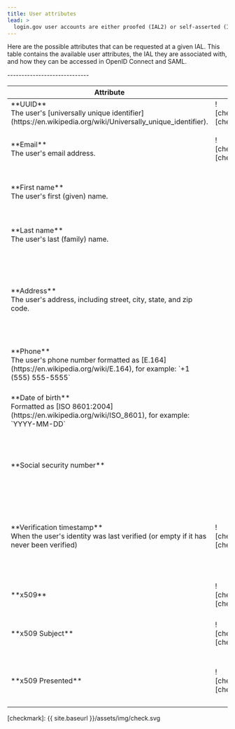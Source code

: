 ```yaml
---
title: User attributes
lead: >
  login.gov user accounts are either proofed (IAL2) or self-asserted (IAL1), corresponding to <a href="http://nvlpubs.nist.gov/nistpubs/SpecialPublications/NIST.SP.800-63-3.pdf">NIST 800-63-3</a> Identity Assurance Level (IAL).
---
```


Here are the possible attributes that can be requested at a given IAL. This table contains the available user attributes, the IAL they are associated with, and how they can be accessed in OpenID Connect and SAML.

<table>
  <thead>
    <th>Attribute</th>
    <th>IAL1</th>
    <th>IAL2</th>
    <th>OpenID Connect</th>
    <th>SAML</th>
  </thead>
  <tbody>
    <tr>
<td markdown="1">
**UUID**<br /> The user's [universally unique identifier](https://en.wikipedia.org/wiki/Universally_unique_identifier).
</td>
<td markdown="1">
![checkmark][checkmark]
</td>
<td markdown="1">
![checkmark][checkmark]
</td>
<td markdown="1">
`sub` (string)
</td>
<td markdown="1">
`uuid`
</td>
    </tr>
    <tr>
<td markdown="1">
**Email**<br>The user's email address.
</td>
<td markdown="1">
![checkmark][checkmark]
</td>
<td markdown="1">
![checkmark][checkmark]
</td>
<td markdown="1">
`email` (string)

Requires the `email` scope.
</td>
<td markdown="1">
`email`
</td>
    </tr>
    <tr>
<td markdown="1">
**First name**<br>The user's first (given) name.
</td>
<td></td>
<td markdown="1">
![checkmark][checkmark]
</td>
<td markdown="1">
`given_name` (string)

Requires `profile` or `profile:name` scopes.
</td>
<td markdown="1">
`first_name`
</td>
    </tr>
    <tr>
<td markdown="1">
**Last name**<br>The user's last (family) name.
</td>
<td></td>
<td markdown="1">
![checkmark][checkmark]
</td>
<td markdown="1">
`family_name` (string)

Requires `profile` or `profile:name` scopes.
</td>
<td markdown="1">
`last_name`
</td>
    </tr>
    <tr>
<td markdown="1">
**Address**<br>The user's address, including street, city, state, and zip code.
</td>
<td></td>
<td markdown="1">
![checkmark][checkmark]
</td>
<td markdown="1">
`address` (object)

The [address claim](https://openid.net/specs/openid-connect-core-1_0.html#AddressClaim), containing `street_address`, `locality` (city), `region` (state), and `postal_code` (zip code). Requires the `address` scope.
</td>
<td markdown="1">
`address1` <br />
`address2` <br />
`city` <br />
`state` <br />
`zipcode`
</td>
    </tr>
    <tr>
<td markdown="1">
**Phone**<br>The user's phone number formatted as [E.164](https://en.wikipedia.org/wiki/E.164), for example: `+1 (555) 555-5555`
</td>
<td></td>
<td markdown="1">
![checkmark][checkmark]
</td>
<td markdown="1">
`phone` (string)

Requires the `phone` scope.
</td>
<td markdown="1">
`phone`
</td>
    </tr>
    <tr>
<td markdown="1">
**Date of birth**<br>Formatted as [ISO 8601:2004](https://en.wikipedia.org/wiki/ISO_8601), for example: `YYYY-MM-DD`
</td>
<td></td>
<td markdown="1">
![checkmark][checkmark]
</td>
<td markdown="1">
`birthdate` (string)

Requires `profile` or `profile:birthdate` scopes.
</td>
<td markdown="1">
`dob`
</td>
    </tr>
    <tr>
<td markdown="1">
**Social security number**
</td>
<td></td>
<td markdown="1">
![checkmark][checkmark]
</td>
<td markdown="1">
`social_security_number` (string)

Requires the `social_security_number` scope.
</td>
<td markdown="1">
`ssn`
</td>
    </tr>
    <tr>
<td markdown="1">
**Verification timestamp** <br />
When the user's identity was last verified (or empty if it has never been verified)
</td>
<td markdown="1">
![checkmark][checkmark]
</td>
<td markdown="1">
![checkmark][checkmark]
</td>
<td markdown="1">
`verified_at` (number, null)

Seconds since the Unix Epoc

Requires the `profile` or `profile:verified_at` scope.
</td>
<td markdown="1">
`verified_at` (string, ISO8601 format)
</td>
    </tr>
    -----------------------------
    <tr>
<td markdown="1">
**x509** <br />
</td>
<td markdown="1">
![checkmark][checkmark]
</td>
<td markdown="1">
![checkmark][checkmark]
</td>
<td markdown="1">
`x509` (string) 

Requires the `x509` scope
</td>
<td></td>
    </tr>
    <tr>
<td markdown="1">
**x509 Subject** <br />
</td>
<td markdown="1">
![checkmark][checkmark]
</td>
<td markdown="1">
![checkmark][checkmark]
</td>
<td markdown="1">
`x509_subject` (string)

Requires the `x509:subject` scope
</td>
<td></td>
    </tr>
    <tr>
<td markdown="1">
**x509 Presented** <br />
</td>
<td markdown="1">
![checkmark][checkmark]
</td>
<td markdown="1">
![checkmark][checkmark]
</td>
<td markdown="1">
`x509_presented` (string)

Requires the `x509_presented` scope.
</td>
<td></td>
    </tr>
  </tbody>
</table>

[checkmark]: {{ site.baseurl }}/assets/img/check.svg
